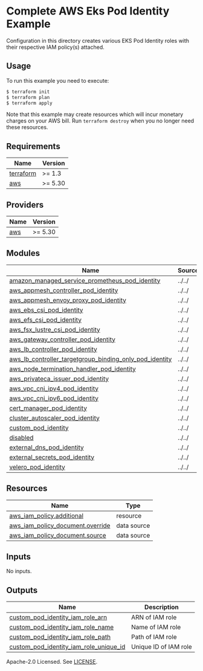 # Complete AWS Eks Pod Identity Example

Configuration in this directory creates various EKS Pod Identity roles with their respective IAM policy(s) attached.

## Usage

To run this example you need to execute:

```bash
$ terraform init
$ terraform plan
$ terraform apply
```

Note that this example may create resources which will incur monetary charges on your AWS bill. Run `terraform destroy` when you no longer need these resources.

<!-- BEGINNING OF PRE-COMMIT-TERRAFORM DOCS HOOK -->
## Requirements

| Name | Version |
|------|---------|
| <a name="requirement_terraform"></a> [terraform](#requirement\_terraform) | >= 1.3 |
| <a name="requirement_aws"></a> [aws](#requirement\_aws) | >= 5.30 |

## Providers

| Name | Version |
|------|---------|
| <a name="provider_aws"></a> [aws](#provider\_aws) | >= 5.30 |

## Modules

| Name | Source | Version |
|------|--------|---------|
| <a name="module_amazon_managed_service_prometheus_pod_identity"></a> [amazon\_managed\_service\_prometheus\_pod\_identity](#module\_amazon\_managed\_service\_prometheus\_pod\_identity) | ../../ | n/a |
| <a name="module_aws_appmesh_controller_pod_identity"></a> [aws\_appmesh\_controller\_pod\_identity](#module\_aws\_appmesh\_controller\_pod\_identity) | ../../ | n/a |
| <a name="module_aws_appmesh_envoy_proxy_pod_identity"></a> [aws\_appmesh\_envoy\_proxy\_pod\_identity](#module\_aws\_appmesh\_envoy\_proxy\_pod\_identity) | ../../ | n/a |
| <a name="module_aws_ebs_csi_pod_identity"></a> [aws\_ebs\_csi\_pod\_identity](#module\_aws\_ebs\_csi\_pod\_identity) | ../../ | n/a |
| <a name="module_aws_efs_csi_pod_identity"></a> [aws\_efs\_csi\_pod\_identity](#module\_aws\_efs\_csi\_pod\_identity) | ../../ | n/a |
| <a name="module_aws_fsx_lustre_csi_pod_identity"></a> [aws\_fsx\_lustre\_csi\_pod\_identity](#module\_aws\_fsx\_lustre\_csi\_pod\_identity) | ../../ | n/a |
| <a name="module_aws_gateway_controller_pod_identity"></a> [aws\_gateway\_controller\_pod\_identity](#module\_aws\_gateway\_controller\_pod\_identity) | ../../ | n/a |
| <a name="module_aws_lb_controller_pod_identity"></a> [aws\_lb\_controller\_pod\_identity](#module\_aws\_lb\_controller\_pod\_identity) | ../../ | n/a |
| <a name="module_aws_lb_controller_targetgroup_binding_only_pod_identity"></a> [aws\_lb\_controller\_targetgroup\_binding\_only\_pod\_identity](#module\_aws\_lb\_controller\_targetgroup\_binding\_only\_pod\_identity) | ../../ | n/a |
| <a name="module_aws_node_termination_handler_pod_identity"></a> [aws\_node\_termination\_handler\_pod\_identity](#module\_aws\_node\_termination\_handler\_pod\_identity) | ../../ | n/a |
| <a name="module_aws_privateca_issuer_pod_identity"></a> [aws\_privateca\_issuer\_pod\_identity](#module\_aws\_privateca\_issuer\_pod\_identity) | ../../ | n/a |
| <a name="module_aws_vpc_cni_ipv4_pod_identity"></a> [aws\_vpc\_cni\_ipv4\_pod\_identity](#module\_aws\_vpc\_cni\_ipv4\_pod\_identity) | ../../ | n/a |
| <a name="module_aws_vpc_cni_ipv6_pod_identity"></a> [aws\_vpc\_cni\_ipv6\_pod\_identity](#module\_aws\_vpc\_cni\_ipv6\_pod\_identity) | ../../ | n/a |
| <a name="module_cert_manager_pod_identity"></a> [cert\_manager\_pod\_identity](#module\_cert\_manager\_pod\_identity) | ../../ | n/a |
| <a name="module_cluster_autoscaler_pod_identity"></a> [cluster\_autoscaler\_pod\_identity](#module\_cluster\_autoscaler\_pod\_identity) | ../../ | n/a |
| <a name="module_custom_pod_identity"></a> [custom\_pod\_identity](#module\_custom\_pod\_identity) | ../../ | n/a |
| <a name="module_disabled"></a> [disabled](#module\_disabled) | ../../ | n/a |
| <a name="module_external_dns_pod_identity"></a> [external\_dns\_pod\_identity](#module\_external\_dns\_pod\_identity) | ../../ | n/a |
| <a name="module_external_secrets_pod_identity"></a> [external\_secrets\_pod\_identity](#module\_external\_secrets\_pod\_identity) | ../../ | n/a |
| <a name="module_velero_pod_identity"></a> [velero\_pod\_identity](#module\_velero\_pod\_identity) | ../../ | n/a |

## Resources

| Name | Type |
|------|------|
| [aws_iam_policy.additional](https://registry.terraform.io/providers/hashicorp/aws/latest/docs/resources/iam_policy) | resource |
| [aws_iam_policy_document.override](https://registry.terraform.io/providers/hashicorp/aws/latest/docs/data-sources/iam_policy_document) | data source |
| [aws_iam_policy_document.source](https://registry.terraform.io/providers/hashicorp/aws/latest/docs/data-sources/iam_policy_document) | data source |

## Inputs

No inputs.

## Outputs

| Name | Description |
|------|-------------|
| <a name="output_custom_pod_identity_iam_role_arn"></a> [custom\_pod\_identity\_iam\_role\_arn](#output\_custom\_pod\_identity\_iam\_role\_arn) | ARN of IAM role |
| <a name="output_custom_pod_identity_iam_role_name"></a> [custom\_pod\_identity\_iam\_role\_name](#output\_custom\_pod\_identity\_iam\_role\_name) | Name of IAM role |
| <a name="output_custom_pod_identity_iam_role_path"></a> [custom\_pod\_identity\_iam\_role\_path](#output\_custom\_pod\_identity\_iam\_role\_path) | Path of IAM role |
| <a name="output_custom_pod_identity_iam_role_unique_id"></a> [custom\_pod\_identity\_iam\_role\_unique\_id](#output\_custom\_pod\_identity\_iam\_role\_unique\_id) | Unique ID of IAM role |
<!-- END OF PRE-COMMIT-TERRAFORM DOCS HOOK -->

Apache-2.0 Licensed. See [LICENSE](https://github.com/clowdhaus/terraform-aws-eks-pod-identity/blob/main/LICENSE).
